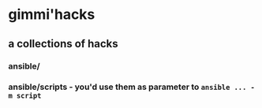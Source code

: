 # gimmi'hacks

## a collections of hacks

### ansible/
### ansible/scripts - you'd use them as parameter to `ansible ... -m script`
